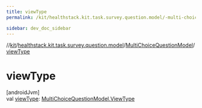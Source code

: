 ```yaml
---
title: viewType
permalink: /kit/healthstack.kit.task.survey.question.model/-multi-choice-question-model/view-type.html

sidebar: dev_doc_sidebar
---
```

//[kit](../../../index.html)/[healthstack.kit.task.survey.question.model](../index.html)/[MultiChoiceQuestionModel](index.html)/[viewType](view-type.html)



# viewType



[androidJvm]\
val [viewType](view-type.html): [MultiChoiceQuestionModel.ViewType](-view-type/index.html)




